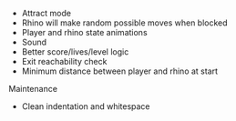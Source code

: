 * Attract mode
* Rhino will make random possible moves when blocked
* Player and rhino state animations
* Sound
* Better score/lives/level logic
* Exit reachability check
* Minimum distance between player and rhino at start

Maintenance
* Clean indentation and whitespace


